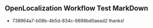 ## OpenLocalization Workflow Test MarkDown
* 738964a7-b08b-4b5d-834c-6698bd0aead2 thanks!

<!--HONumber=Aug16_HO2-->


